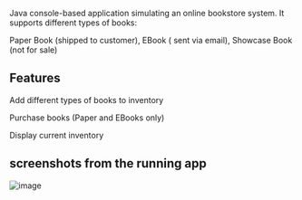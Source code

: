 Java console-based application simulating an online bookstore system.
It supports different types of books:

Paper Book (shipped to customer),
EBook ( sent via email),
Showcase Book (not for sale)

## Features
Add different types of books to inventory

Purchase books (Paper and EBooks only)

Display current inventory

## screenshots from the running app 
![image](https://github.com/user-attachments/assets/712bf2af-aec5-4bfa-baf2-c05a87f5d021)
